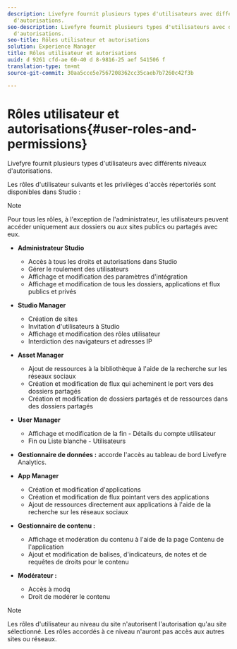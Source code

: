 ```yaml
---
description: Livefyre fournit plusieurs types d'utilisateurs avec différents niveaux
  d'autorisations.
seo-description: Livefyre fournit plusieurs types d'utilisateurs avec différents niveaux
  d'autorisations.
seo-title: Rôles utilisateur et autorisations
solution: Experience Manager
title: Rôles utilisateur et autorisations
uuid: d 9261 cfd-ae 60-40 d 8-9816-25 aef 541506 f
translation-type: tm+mt
source-git-commit: 30aa5cce5e7567208362cc35caeb7b7260c42f3b

---
```



# Rôles utilisateur et autorisations{#user-roles-and-permissions}

Livefyre fournit plusieurs types d'utilisateurs avec différents niveaux d'autorisations.

Les rôles d'utilisateur suivants et les privilèges d'accès répertoriés sont disponibles dans Studio :

>[!NOTE]
>
>Pour tous les rôles, à l'exception de l'administrateur, les utilisateurs peuvent accéder uniquement aux dossiers ou aux sites publics ou partagés avec eux.

* **Administrateur Studio**
   * Accès à tous les droits et autorisations dans Studio
   * Gérer le roulement des utilisateurs
   * Affichage et modification des paramètres d'intégration
   * Affichage et modification de tous les dossiers, applications et flux publics et privés

* **Studio Manager**
   * Création de sites
   * Invitation d'utilisateurs à Studio
   * Affichage et modification des rôles utilisateur
   * Interdiction des navigateurs et adresses IP

* **Asset Manager**
   * Ajout de ressources à la bibliothèque à l'aide de la recherche sur les réseaux sociaux
   * Création et modification de flux qui acheminent le port vers des dossiers partagés
   * Création et modification de dossiers partagés et de ressources dans des dossiers partagés

* **User Manager**
   * Affichage et modification de la fin - Détails du compte utilisateur
   * Fin ou Liste blanche - Utilisateurs

* **Gestionnaire de données :** accorde l'accès au tableau de bord Livefyre Analytics.
* **App Manager**
   * Création et modification d'applications
   * Création et modification de flux pointant vers des applications
   * Ajout de ressources directement aux applications à l'aide de la recherche sur les réseaux sociaux

* **Gestionnaire de contenu :**
   * Affichage et modération du contenu à l'aide de la page Contenu de l'application
   * Ajout et modification de balises, d'indicateurs, de notes et de requêtes de droits pour le contenu

* **Modérateur :**
   * Accès à modq
   * Droit de modérer le contenu

>[!NOTE]
>
>Les rôles d'utilisateur au niveau du site n'autorisent l'autorisation qu'au site sélectionné. Les rôles accordés à ce niveau n'auront pas accès aux autres sites ou réseaux.
